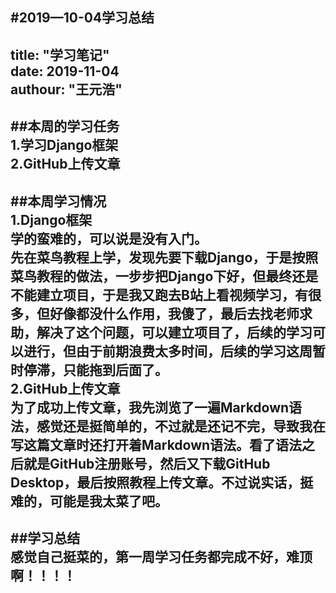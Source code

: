 #2019—10-04学习总结  
---  
title:   "学习笔记"  
date:    2019-11-04  
authour:  "王元浩"  
---  
##本周的学习任务  
1.学习Django框架  
2.GitHub上传文章  
---  
##本周学习情况  
1.Django框架  
学的蛮难的，可以说是没有入门。  
先在菜鸟教程上学，发现先要下载Django，于是按照菜鸟教程的做法，一步步把Django下好，但最终还是不能建立项目，于是我又跑去B站上看视频学习，有很多，但好像都没什么作用，我傻了，最后去找老师求助，解决了这个问题，可以建立项目了，后续的学习可以进行，但由于前期浪费太多时间，后续的学习这周暂时停滞，只能拖到后面了。  
2.GitHub上传文章  
为了成功上传文章，我先浏览了一遍Markdown语法，感觉还是挺简单的，不过就是还记不完，导致我在写这篇文章时还打开着Markdown语法。看了语法之后就是GitHub注册账号，然后又下载GitHub Desktop，最后按照教程上传文章。不过说实话，挺难的，可能是我太菜了吧。  
---  
##学习总结  
感觉自己挺菜的，第一周学习任务都完成不好，难顶啊！！！！  
---